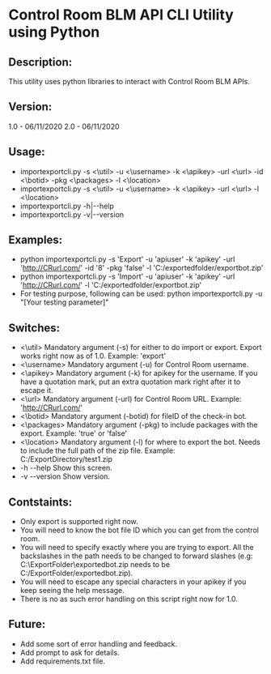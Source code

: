 # Control Room BLM API CLI Utility using Python
Description:
-----------
This utility uses python libraries to interact with Control Room BLM APIs. 

Version:
-----------
1.0 - 06/11/2020
2.0 - 06/11/2020

Usage:
-----------
* importexportcli.py -s <\util> -u <\username> -k <\apikey> -url <\url> -id <\botid> -pkg <\packages> -l <\location>
* importexportcli.py -s <\util> -u <\username> -k <\apikey> -url <\url> -l <\location>
* importexportcli.py -h|--help
* importexportcli.py -v|--version

Examples:
-----------
* python importexportcli.py -s 'Export' -u 'apiuser' -k 'apikey' -url 'http://CRurl.com/' -id '8' -pkg 'false' -l 'C:/exportedfolder/exportbot.zip'
* python importexportcli.py -s 'Import' -u 'apiuser' -k 'apikey' -url 'http://CRurl.com/' -l 'C:/exportedfolder/exportbot.zip'
* For testing purpose, following can be used: python importexportcli.py -u "[Your testing parameter]"

Switches:
-----------
* <\util> Mandatory argument (-s) for either to do import or export. Export works right now as of 1.0. Example: 'export'
* <\username>  Mandatory argument (-u) for Control Room username. 
* <\apikey>  Mandatory argument (-k) for apikey for the username. If you have a quotation mark, put an extra quotation mark right after it to escape it. 
* <\url>  Mandatory argument (-url) for Control Room URL. Example: 'http://CRurl.com/'
* <\botid>  Mandatory argument (-botid) for fileID of the check-in bot. 
* <\packages>  Mandatory argument (-pkg) to include packages with the export. Example: 'true' or 'false'
* <\location>  Mandatory argument (-l) for where to export the bot. Needs to include the full path of the zip file. Example: C:/ExportDirectory/test1.zip
* -h --help  Show this screen.
* -v --version  Show version.

Contstaints:
-----------
* Only export is supported right now. 
* You will need to know the bot file ID which you can get from the control room. 
* You will need to specify exactly where you are trying to export. All the backslashes in the path needs to be changed to forward slashes (e.g: C:\ExportFolder\exportedbot.zip needs to be C:/ExportFolder/exportedbot.zip). 
* You will need to escape any special characters in your apikey if you keep seeing the help message.
* There is no as such error handling on this script right now for 1.0. 

Future:
-----------
* Add some sort of error handling and feedback. 
* Add prompt to ask for details.
* Add requirements.txt file. 
